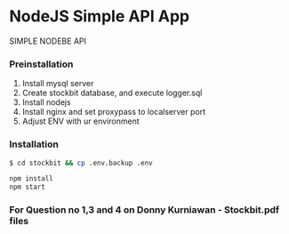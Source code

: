 <!-- # nodebe -->
# NodeJS Simple API App

SIMPLE NODEBE API

### Preinstallation

1. Install mysql server
2. Create stockbit database, and execute logger.sql
3. Install nodejs
4. Install nginx and set proxypass to localserver port
5. Adjust ENV with ur environment

### Installation


```zsh
$ cd stockbit && cp .env.backup .env
```

```javascript
npm install
npm start
```

### For Question no 1,3 and 4 on Donny Kurniawan - Stockbit.pdf files